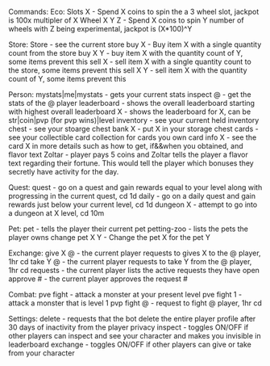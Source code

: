 Commands:
  Eco:
    Slots X - Spend X coins to spin the a 3 wheel slot, jackpot is 100x multipler of X
    Wheel X Y Z - Spend X coins to spin Y number of wheels with Z being experimental, jackpot is (X*100)^Y

  Store:
    Store - see the current store
    buy X - Buy item X with a single quantity count from the store
    buy X Y - buy item X with the quantity count of Y, some items prevent this
    sell X - sell item X with a single quantity count to the store, some items prevent this
    sell X Y - sell item X with the quantity count of Y, some items prevent this

  Person:
    mystats|me|mystats - gets your current stats
    inspect @ - get the stats of the @ player
    leaderboard - shows the overall leaderboard starting with highest overall
    leaderboard X - shows the leaderboard for X, can be str|coin|pvp (for pvp wins)|level
    inventory - see your current held inventory
    chest - see your stoarge chest
    bank X - put X in your storage chest
    cards - see your collectible card collection for cards you own
    card info X - see the card X in more details such as how to get, if&&when you obtained, and flavor text
    Zoltar - player pays 5 coins and Zoltar tells the player a flavor text regarding their fortune. This would tell the player which bonuses they secretly have activity for the day.

  Quest:
    quest - go on a quest and gain rewards equal to your level along with progressing in the current quest, cd 1d
    daily - go on a daily quest and gain rewards just below your current level, cd 1d
    dungeon X - attempt to go into a dungeon at X level, cd 10m
    
  Pet:
    pet - tells the player their current pet 
    petting-zoo - lists the pets the player owns
    change pet X Y - Change the pet X for the pet Y

  Exchange:
    give X @ - the current player requests to gives X to the @ player, 1hr cd
    take Y @ - the current player requests to take Y from the @ player, 1hr cd
    requests - the current player lists the active requests they have open
    approve # - the current player approves the request #

  Combat:
    pve fight - attack a monster at your present level
    pve fight 1 - attack a monster that is level 1
    pvp fight @ - request to fight @ player, 1hr cd

  Settings:
    delete - requests that the bot delete the entire player profile after 30 days of inactivity from the player
    privacy inspect - toggles ON/OFF if other players can inspect and see your character and makes you invisible in leaderboard
    exchange - toggles ON/OFF if other players can give or take from your character
